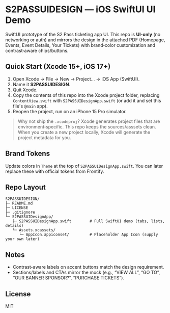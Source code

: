 # S2PASSUIDESIGN — iOS SwiftUI UI Demo

SwiftUI prototype of the S2 Pass ticketing app UI. This repo is **UI-only** (no networking or auth) and mirrors the design in the attached PDF (Homepage, Events, Event Details, Your Tickets) with brand‑color customization and contrast‑aware chips/buttons.

## Quick Start (Xcode 15+, iOS 17+)

1. Open Xcode → File → New → Project… → iOS App (SwiftUI).
2. Name it **S2PASSUIDESIGN**.
3. Quit Xcode.
4. Copy the contents of this repo into the Xcode project folder, replacing `ContentView.swift` with `S2PASSUIDesignApp.swift` (or add it and set this file's `@main` app).
5. Reopen the project, run on an iPhone 15 Pro simulator.

> Why not ship the `.xcodeproj`? Xcode generates project files that are environment‑specific. This repo keeps the sources/asssets clean. When you create a new project locally, Xcode will generate the project metadata for you.

## Brand Tokens
Update colors in `Theme` at the top of `S2PASSUIDesignApp.swift`. You can later replace these with official tokens from Frontify.

## Repo Layout
```
S2PASSUIDESIGN/
├─ README.md
├─ LICENSE
├─ .gitignore
└─ S2PASSUIDesignApp/
   ├─ S2PASSUIDesignApp.swift        # Full SwiftUI demo (tabs, lists, details)
   └─ Assets.xcassets/
      └─ AppIcon.appiconset/         # Placeholder App Icon (supply your own later)
```

## Notes
- Contrast-aware labels on accent buttons match the design requirement.
- Sections/labels and CTAs mirror the mock (e.g., “VIEW ALL”, “GO TO”, “OUR BANNER SPONSOR?”, “PURCHASE TICKETS”).

## License
MIT
